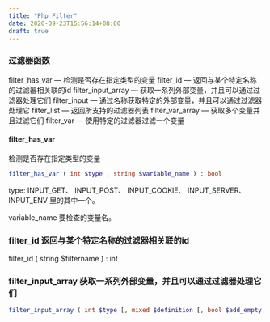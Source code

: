 ```yaml
---
title: "Php Filter"
date: 2020-09-23T15:56:14+08:00
draft: true
---
```


### 过滤器函数

filter_has_var — 检测是否存在指定类型的变量
filter_id — 返回与某个特定名称的过滤器相关联的id
filter_input_array — 获取一系列外部变量，并且可以通过过滤器处理它们
filter_input — 通过名称获取特定的外部变量，并且可以通过过滤器处理它
filter_list — 返回所支持的过滤器列表
filter_var_array — 获取多个变量并且过滤它们
filter_var — 使用特定的过滤器过滤一个变量


#### filter_has_var

检测是否存在指定类型的变量

```php
filter_has_var ( int $type , string $variable_name ) : bool
```

type: INPUT_GET、 INPUT_POST、 INPUT_COOKIE、 INPUT_SERVER、 INPUT_ENV 里的其中一个。

variable_name 要检查的变量名。


### filter_id  返回与某个特定名称的过滤器相关联的id

filter_id ( string $filtername ) : int


### filter_input_array 获取一系列外部变量，并且可以通过过滤器处理它们

```php
filter_input_array ( int $type [, mixed $definition [, bool $add_empty = true ]] ) : mixed
```